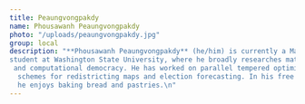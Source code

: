 ```yaml
---
title: Peaungvongpakdy
name: Phousawanh Peaungvongpakdy
photo: "/uploads/peaungvongpakdy.jpg"
group: local
description: "**Phousawanh Peaungvongpakdy** (he/him) is currently a Math PhD 
student at Washington State University, where he broadly researches mathematical
 and computational democracy. He has worked on parallel tempered optimization
  schemes for redistricting maps and election forecasting. In his free time, 
  he enjoys baking bread and pastries.\n"
---
```

